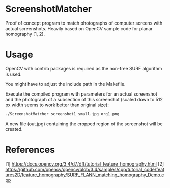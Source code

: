# ScreenshotMatcher

Proof of concept program to match photographs of computer screens with actual screenshots.
Heavily based on OpenCV sample code for planar homography [1, 2].

# Usage

OpenCV with contrib packages is required as the non-free SURF algorithm is used.

You might have to adjust the include path in the Makefile.

Execute the compiled program with parameters for an actual screenshot and the photograph of a subsection of this screenshot (scaled down to 512 px width seems to work better than original size): 

```./ScreenshotMatcher screenshot1_small.jpg org1.png```

A new file (out.jpg) containing the cropped region of the screenshot will be created.

# References

[1] https://docs.opencv.org/3.4/d7/dff/tutorial_feature_homography.html
[2] https://github.com/opencv/opencv/blob/3.4/samples/cpp/tutorial_code/features2D/feature_homography/SURF_FLANN_matching_homography_Demo.cpp


